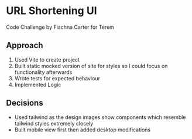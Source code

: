 # URL Shortening UI

Code Challenge by Fiachna Carter for Terem

## Approach

 1. Used Vite to create project
 1. Built static mocked version of site for styles so I could focus on functionality afterwards
 1. Wrote tests for expected behaviour
 1. Implemented Logic

## Decisions

 - Used tailwind as the design images show components which resemble tailwind styles extremely closely
 - Built mobile view first then added desktop modifications